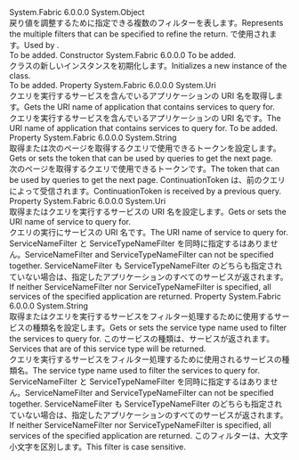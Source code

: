 <Type Name="ServiceQueryDescription" FullName="System.Fabric.Description.ServiceQueryDescription">
  <TypeSignature Language="C#" Value="public sealed class ServiceQueryDescription" />
  <TypeSignature Language="ILAsm" Value=".class public auto ansi sealed beforefieldinit ServiceQueryDescription extends System.Object" />
  <TypeSignature Language="DocId" Value="T:System.Fabric.Description.ServiceQueryDescription" />
  <TypeSignature Language="VB.NET" Value="Public NotInheritable Class ServiceQueryDescription" />
  <TypeSignature Language="F#" Value="type ServiceQueryDescription = class" />
  <AssemblyInfo>
    <AssemblyName>System.Fabric</AssemblyName>
    <AssemblyVersion>6.0.0.0</AssemblyVersion>
  </AssemblyInfo>
  <Base>
    <BaseTypeName>System.Object</BaseTypeName>
  </Base>
  <Interfaces />
  <Docs>
    <summary>
      <para><span data-ttu-id="5708e-101">戻り値を調整するために指定できる複数のフィルターを表します。</span><span class="sxs-lookup"><span data-stu-id="5708e-101">Represents the multiple filters that can be specified to refine the return.</span></span>
            <span data-ttu-id="5708e-102"><see cref="M:System.Fabric.FabricClient.QueryClient.GetServicePagedListAsync(System.Fabric.Description.ServiceQueryDescription,System.TimeSpan,System.Threading.CancellationToken)" /> で使用されます。</span><span class="sxs-lookup"><span data-stu-id="5708e-102">Used by <see cref="M:System.Fabric.FabricClient.QueryClient.GetServicePagedListAsync(System.Fabric.Description.ServiceQueryDescription,System.TimeSpan,System.Threading.CancellationToken)" />.</span></span></para>
    </summary>
    <remarks>To be added.</remarks>
  </Docs>
  <Members>
    <Member MemberName=".ctor">
      <MemberSignature Language="C#" Value="public ServiceQueryDescription (Uri applicationName);" />
      <MemberSignature Language="ILAsm" Value=".method public hidebysig specialname rtspecialname instance void .ctor(class System.Uri applicationName) cil managed" />
      <MemberSignature Language="DocId" Value="M:System.Fabric.Description.ServiceQueryDescription.#ctor(System.Uri)" />
      <MemberSignature Language="VB.NET" Value="Public Sub New (applicationName As Uri)" />
      <MemberSignature Language="F#" Value="new System.Fabric.Description.ServiceQueryDescription : Uri -&gt; System.Fabric.Description.ServiceQueryDescription" Usage="new System.Fabric.Description.ServiceQueryDescription applicationName" />
      <MemberType>Constructor</MemberType>
      <AssemblyInfo>
        <AssemblyName>System.Fabric</AssemblyName>
        <AssemblyVersion>6.0.0.0</AssemblyVersion>
      </AssemblyInfo>
      <Parameters>
        <Parameter Name="applicationName" Type="System.Uri" />
      </Parameters>
      <Docs>
        <param name="applicationName">To be added.</param>
        <summary>
          <para><span data-ttu-id="5708e-103"><see cref="T:System.Fabric.Description.ServiceQueryDescription" /> クラスの新しいインスタンスを初期化します。</span><span class="sxs-lookup"><span data-stu-id="5708e-103">Initializes a new instance of the <see cref="T:System.Fabric.Description.ServiceQueryDescription" /> class.</span></span></para>
        </summary>
        <remarks>To be added.</remarks>
      </Docs>
    </Member>
    <Member MemberName="ApplicationName">
      <MemberSignature Language="C#" Value="public Uri ApplicationName { get; }" />
      <MemberSignature Language="ILAsm" Value=".property instance class System.Uri ApplicationName" />
      <MemberSignature Language="DocId" Value="P:System.Fabric.Description.ServiceQueryDescription.ApplicationName" />
      <MemberSignature Language="VB.NET" Value="Public ReadOnly Property ApplicationName As Uri" />
      <MemberSignature Language="F#" Value="member this.ApplicationName : Uri" Usage="System.Fabric.Description.ServiceQueryDescription.ApplicationName" />
      <MemberType>Property</MemberType>
      <AssemblyInfo>
        <AssemblyName>System.Fabric</AssemblyName>
        <AssemblyVersion>6.0.0.0</AssemblyVersion>
      </AssemblyInfo>
      <ReturnValue>
        <ReturnType>System.Uri</ReturnType>
      </ReturnValue>
      <Docs>
        <summary>
          <para><span data-ttu-id="5708e-104">クエリを実行するサービスを含んでいるアプリケーションの URI 名を取得します。</span><span class="sxs-lookup"><span data-stu-id="5708e-104">Gets the URI name of application that contains services to query for.</span></span></para>
        </summary>
        <value>
          <para><span data-ttu-id="5708e-105">クエリを実行するサービスを含んでいるアプリケーションの URI 名です。</span><span class="sxs-lookup"><span data-stu-id="5708e-105">The URI name of application that contains services to query for.</span></span></para>
        </value>
        <remarks>To be added.</remarks>
      </Docs>
    </Member>
    <Member MemberName="ContinuationToken">
      <MemberSignature Language="C#" Value="public string ContinuationToken { get; set; }" />
      <MemberSignature Language="ILAsm" Value=".property instance string ContinuationToken" />
      <MemberSignature Language="DocId" Value="P:System.Fabric.Description.ServiceQueryDescription.ContinuationToken" />
      <MemberSignature Language="VB.NET" Value="Public Property ContinuationToken As String" />
      <MemberSignature Language="F#" Value="member this.ContinuationToken : string with get, set" Usage="System.Fabric.Description.ServiceQueryDescription.ContinuationToken" />
      <MemberType>Property</MemberType>
      <AssemblyInfo>
        <AssemblyName>System.Fabric</AssemblyName>
        <AssemblyVersion>6.0.0.0</AssemblyVersion>
      </AssemblyInfo>
      <ReturnValue>
        <ReturnType>System.String</ReturnType>
      </ReturnValue>
      <Docs>
        <summary>
          <para><span data-ttu-id="5708e-106">取得または次のページを取得するクエリで使用できるトークンを設定します。</span><span class="sxs-lookup"><span data-stu-id="5708e-106">Gets or sets the token that can be used by queries to get the next page.</span></span></para>
        </summary>
        <value>
          <para><span data-ttu-id="5708e-107">次のページを取得するクエリで使用できるトークンです。</span><span class="sxs-lookup"><span data-stu-id="5708e-107">The token that can be used by queries to get the next page.</span></span></para>
        </value>
        <remarks>
          <para><span data-ttu-id="5708e-108">ContinuationToken は、前のクエリによって受信されます。</span><span class="sxs-lookup"><span data-stu-id="5708e-108">ContinuationToken is received by a previous query.</span></span></para>
        </remarks>
      </Docs>
    </Member>
    <Member MemberName="ServiceNameFilter">
      <MemberSignature Language="C#" Value="public Uri ServiceNameFilter { get; set; }" />
      <MemberSignature Language="ILAsm" Value=".property instance class System.Uri ServiceNameFilter" />
      <MemberSignature Language="DocId" Value="P:System.Fabric.Description.ServiceQueryDescription.ServiceNameFilter" />
      <MemberSignature Language="VB.NET" Value="Public Property ServiceNameFilter As Uri" />
      <MemberSignature Language="F#" Value="member this.ServiceNameFilter : Uri with get, set" Usage="System.Fabric.Description.ServiceQueryDescription.ServiceNameFilter" />
      <MemberType>Property</MemberType>
      <AssemblyInfo>
        <AssemblyName>System.Fabric</AssemblyName>
        <AssemblyVersion>6.0.0.0</AssemblyVersion>
      </AssemblyInfo>
      <ReturnValue>
        <ReturnType>System.Uri</ReturnType>
      </ReturnValue>
      <Docs>
        <summary>
          <para><span data-ttu-id="5708e-109">取得またはクエリを実行するサービスの URI 名を設定します。</span><span class="sxs-lookup"><span data-stu-id="5708e-109">Gets or sets the URI name of service to query for.</span></span></para>
        </summary>
        <value>
          <para><span data-ttu-id="5708e-110">クエリの実行にサービスの URI 名です。</span><span class="sxs-lookup"><span data-stu-id="5708e-110">The URI name of service to query for.</span></span></para>
        </value>
        <remarks>
          <para><span data-ttu-id="5708e-111">ServiceNameFilter と ServiceTypeNameFilter を同時に指定するはありません。</span><span class="sxs-lookup"><span data-stu-id="5708e-111">ServiceNameFilter and ServiceTypeNameFilter can not be specified together.</span></span></para>
          <para><span data-ttu-id="5708e-112">ServiceNameFilter も ServiceTypeNameFilter のどちらも指定されていない場合は、指定したアプリケーションのすべてのサービスが返されます。</span><span class="sxs-lookup"><span data-stu-id="5708e-112">If neither ServiceNameFilter nor ServiceTypeNameFilter is specified, all services of the specified application are returned.</span></span></para>
        </remarks>
      </Docs>
    </Member>
    <Member MemberName="ServiceTypeNameFilter">
      <MemberSignature Language="C#" Value="public string ServiceTypeNameFilter { get; set; }" />
      <MemberSignature Language="ILAsm" Value=".property instance string ServiceTypeNameFilter" />
      <MemberSignature Language="DocId" Value="P:System.Fabric.Description.ServiceQueryDescription.ServiceTypeNameFilter" />
      <MemberSignature Language="VB.NET" Value="Public Property ServiceTypeNameFilter As String" />
      <MemberSignature Language="F#" Value="member this.ServiceTypeNameFilter : string with get, set" Usage="System.Fabric.Description.ServiceQueryDescription.ServiceTypeNameFilter" />
      <MemberType>Property</MemberType>
      <AssemblyInfo>
        <AssemblyName>System.Fabric</AssemblyName>
        <AssemblyVersion>6.0.0.0</AssemblyVersion>
      </AssemblyInfo>
      <ReturnValue>
        <ReturnType>System.String</ReturnType>
      </ReturnValue>
      <Docs>
        <summary>
          <para><span data-ttu-id="5708e-113">取得またはクエリを実行するサービスをフィルター処理するために使用するサービスの種類名を設定します。</span><span class="sxs-lookup"><span data-stu-id="5708e-113">Gets or sets the service type name used to filter the services to query for.</span></span>
            <span data-ttu-id="5708e-114">このサービスの種類は、サービスが返されます。</span><span class="sxs-lookup"><span data-stu-id="5708e-114">Services that are of this service type will be returned.</span></span></para>
        </summary>
        <value>
          <para><span data-ttu-id="5708e-115">クエリを実行するサービスをフィルター処理するために使用されるサービスの種類名。</span><span class="sxs-lookup"><span data-stu-id="5708e-115">The service type name used to filter the services to query for.</span></span></para>
        </value>
        <remarks>
          <para><span data-ttu-id="5708e-116">ServiceNameFilter と ServiceTypeNameFilter を同時に指定するはありません。</span><span class="sxs-lookup"><span data-stu-id="5708e-116">ServiceNameFilter and ServiceTypeNameFilter can not be specified together.</span></span></para>
          <para><span data-ttu-id="5708e-117">ServiceNameFilter も ServiceTypeNameFilter のどちらも指定されていない場合は、指定したアプリケーションのすべてのサービスが返されます。</span><span class="sxs-lookup"><span data-stu-id="5708e-117">If neither ServiceNameFilter nor ServiceTypeNameFilter is specified, all services of the specified application are returned.</span></span></para>
          <para><span data-ttu-id="5708e-118">このフィルターは、大文字小文字を区別します。</span><span class="sxs-lookup"><span data-stu-id="5708e-118">This filter is case sensitive.</span></span></para>
        </remarks>
      </Docs>
    </Member>
  </Members>
</Type>
